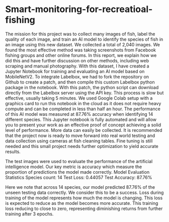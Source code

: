 # Smart-monitoring-for-recreatioal-fishing
The mission for this project was to collect many images of fish, label the quality of  each image, and train an AI model to identify the species of fish in an image using  this new dataset. 
We collected a total of 2,040 images. We found the most effective method was  taking screenshots from Facebook fishing groups and other online forums. In this  report, we explain how we did this and have further discussion on other methods,  including web scraping and manual photography. 
With this dataset, I have created a Jupyter Notebook for  training and evaluating an AI model based on MobileNetV2. To integrate Labelbox,  we had to fork the repository on Github to create a patch, and then compile this  custom Labelbox python package in the notebook. With this patch, the python  script can download directly from the Labelbox server using the API key. This process  is slow but effective, usually taking 5 minutes. 
We used Google Colab setup with a graphics card to run this notebook in the  cloud as it does not require heavy compute and can be completed in less than half  an hour. The performance of this AI model was measured at 87.76% accuracy when  identifying 14 different species. 
This Jupyter notebook is fully automated and will allow you to present your work  as an effective proof of concept achieving a solid level of performance. More data  can easily be collected. It is recommended that the project now is ready to move forward into real world testing and data collection using cameras at fish cleaning tables. Fine tuning is still needed and this small project needs further optimization to yield accurate results. 



The test images were used to evaluate the performance of the artificial  intelligence model. Our key metric is accuracy which measure the proportion of  predictions the model made correctly. 
Model Evaluation Statistics 
Species count: 14
Test Loss: 0.44057
Test Accuracy: 87.76%



Here we note that across 14 species, our model predicted 87.76% of the unseen  testing data correctly. We consider this to be a success. 
Loss during training of the model represents how much the model is changing.  This loss is expected to reduce as the model becomes more accurate. This training  loss reducing to close to zero, representing diminishing returns from further training  after 3 epochs.


